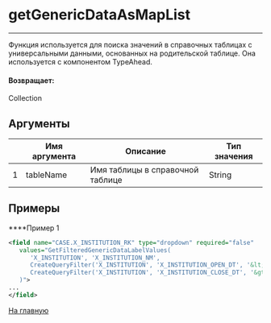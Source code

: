 # getGenericDataAsMapList

---

Функция используется для поиска значений в справочных таблицах с универсальными данными, основанных на родительской таблице. Она используется с компонентом TypeAhead.

#### Возвращает:

Collection<LabelValueBean>

## Аргументы

|  | Имя аргумента | Описание | Тип значения |
| --- | --- | --- | --- |
| 1 | tableName | Имя таблицы в справочной таблице | String |

## Примеры

****Пример 1
```xml
<field name="CASE.X_INSTITUTION_RK" type="dropdown" required="false"
   values="GetFilteredGenericDataLabelValues(
      'X_INSTITUTION', 'X_INSTITUTION_NM',
      CreateQueryFilter('X_INSTITUTION', 'X_INSTITUTION_OPEN_DT', '&lt;=', CASE.CREATE_DTTM),
      CreateQueryFilter('X_INSTITUTION', 'X_INSTITUTION_CLOSE_DT', '&gt;=', CASE.CREATE_DTTM)
   )">
...
</field>
```



[На главную](./)